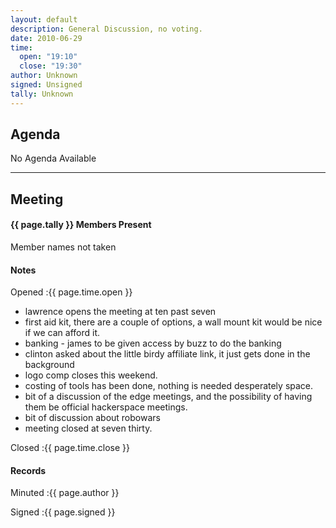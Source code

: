 ```yaml
---
layout: default
description: General Discussion, no voting.
date: 2010-06-29
time:
  open: "19:10"
  close: "19:30"
author: Unknown
signed: Unsigned
tally: Unknown
---
```


## Agenda

No Agenda Available

---

## Meeting

#### {{ page.tally }} Members Present

Member names not taken

#### Notes

Opened
:{{ page.time.open }}

* lawrence opens the meeting at ten past seven
* first aid kit, there are a couple of options, a wall mount kit would
  be nice if we can afford it.
* banking - james to be given access by buzz to do the banking
* clinton asked about the little birdy affiliate link, it just gets
  done in the background
* logo comp closes this weekend.
* costing of tools has been done, nothing is needed desperately
  space.
* bit of a discussion of the edge meetings, and the possibility of
  having them be official hackerspace meetings.
* bit of discussion about robowars
* meeting closed at seven thirty.

Closed
:{{ page.time.close }}

#### Records

Minuted
:{{ page.author }}

Signed
:{{ page.signed }}
